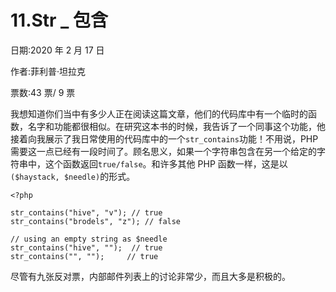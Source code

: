 # 11.Str _ 包含

日期:2020 年 2 月 17 日

作者:菲利普·坦拉克

票数:43 票/ 9 票

我想知道你们当中有多少人正在阅读这篇文章，他们的代码库中有一个临时的函数，名字和功能都很相似。在研究这本书的时候，我告诉了一个同事这个功能，他接着向我展示了我日常使用的代码库中的一个`str_contains`功能！不用说，PHP 需要这一点已经有一段时间了。顾名思义，如果一个字符串包含在另一个给定的字符串中，这个函数返回`true/false`。和许多其他 PHP 函数一样，这是以`($haystack, $needle)`的形式。

```
<?php

str_contains("hive", "v"); // true
str_contains("brodels", "z"); // false

// using an empty string as $needle
str_contains("hive", "");  // true
str_contains("", "");     // true

```

尽管有九张反对票，内部邮件列表上的讨论非常少，而且大多是积极的。